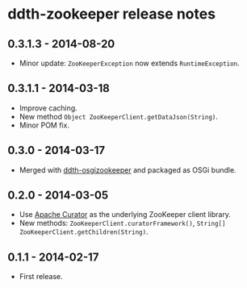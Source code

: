 ddth-zookeeper release notes
==========================

0.3.1.3 - 2014-08-20
--------------------
- Minor update: `ZooKeeperException` now extends `RuntimeException`.


0.3.1.1 - 2014-03-18
--------------------
- Improve caching.
- New method `Object ZooKeeperClient.getDataJson(String)`.
- Minor POM fix.


0.3.0 - 2014-03-17
------------------
- Merged with [ddth-osgizookeeper](https://github.com/DDTH/ddth-osgizookeeper) and packaged as OSGi bundle.


0.2.0 - 2014-03-05
------------------
- Use [Apache Curator](http://curator.apache.org/index.html) as the underlying ZooKeeper client library.
- New methods: `ZooKeeperClient.curatorFramework()`, `String[] ZooKeeperClient.getChildren(String)`.


0.1.1 - 2014-02-17
------------------
- First release.
